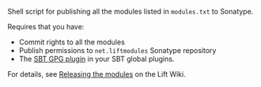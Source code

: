 Shell script for publishing all the modules listed in `modules.txt` to Sonatype.

Requires that you have:

* Commit rights to all the modules
* Publish permissions to `net.liftmodules` Sonatype repository
* The [SBT GPG plugin](https://github.com/sbt/xsbt-gpg-plugin) in your SBT global plugins.

For details, see [Releasing the modules](https://www.assembla.com/spaces/liftweb/wiki/Releasing_the_modules) on the Lift Wiki.
